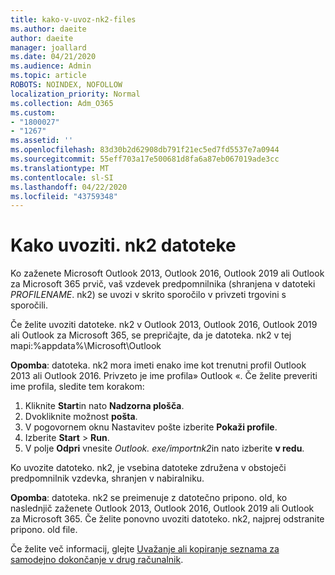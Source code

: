 ```yaml
---
title: kako-v-uvoz-nk2-files
ms.author: daeite
author: daeite
manager: joallard
ms.date: 04/21/2020
ms.audience: Admin
ms.topic: article
ROBOTS: NOINDEX, NOFOLLOW
localization_priority: Normal
ms.collection: Adm_O365
ms.custom:
- "1800027"
- "1267"
ms.assetid: ''
ms.openlocfilehash: 83d30b2d62908db791f21ec5ed7fd5537e7a0944
ms.sourcegitcommit: 55eff703a17e500681d8fa6a87eb067019ade3cc
ms.translationtype: MT
ms.contentlocale: sl-SI
ms.lasthandoff: 04/22/2020
ms.locfileid: "43759348"
---
```

# <a name="how-to-import-nk2-files"></a>Kako uvoziti. nk2 datoteke 

Ko zaženete Microsoft Outlook 2013, Outlook 2016, Outlook 2019 ali Outlook za Microsoft 365 prvič, vaš vzdevek predpomnilnika (shranjena v datoteki *PROFILENAME*. nk2) se uvozi v skrito sporočilo v privzeti trgovini s sporočili.

Če želite uvoziti datoteke. nk2 v Outlook 2013, Outlook 2016, Outlook 2019 ali Outlook za Microsoft 365, se prepričajte, da je datoteka. nk2 v tej mapi:%appdata%\Microsoft\Outlook

**Opomba**: datoteka. nk2 mora imeti enako ime kot trenutni profil Outlook 2013 ali Outlook 2016. Privzeto je ime profila» Outlook «. Če želite preveriti ime profila, sledite tem korakom: 
1. Kliknite **Start**in nato **Nadzorna plošča**.
2. Dvokliknite možnost **pošta**.
3. V pogovornem oknu Nastavitev pošte izberite **Pokaži profile**.
4. Izberite **Start** > **Run**.
5. V polje **Odpri** vnesite *Outlook. exe/importnk2*in nato izberite **v redu**. 

Ko uvozite datoteko. nk2, je vsebina datoteke združena v obstoječi predpomnilnik vzdevka, shranjen v nabiralniku.

**Opomba**: datoteka. nk2 se preimenuje z datotečno pripono. old, ko naslednjič zaženete Outlook 2013, Outlook 2016, Outlook 2019 ali Outlook za Microsoft 365. Če želite ponovno uvoziti datoteko. nk2, najprej odstranite pripono. old file.

Če želite več informacij, glejte [Uvažanje ali kopiranje seznama za samodejno dokončanje v drug računalnik](https://support.microsoft.com/help/2806550/how-to-import-nk2-files-into-outlook%).